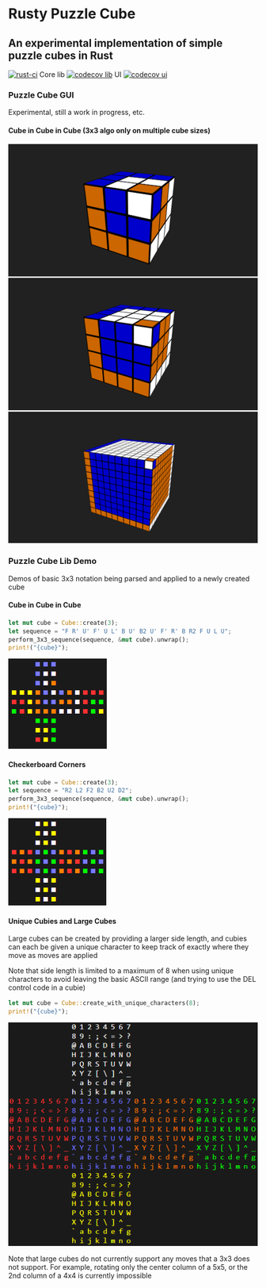 # Rusty Puzzle Cube

## An experimental implementation of simple puzzle cubes in Rust

<!-- [![codecov](https://codecov.io/gh/MikeCroall/rusty-puzzle-cube/graph/badge.svg?precision=1&token=FAL4WFJ2ID)](https://codecov.io/gh/MikeCroall/rusty-puzzle-cube) -->
<!-- todo remove old coverage badge ^ and set new ones to main branch when merged v  -->

[![rust-ci](https://github.com/MikeCroall/rusty-puzzle-cube/actions/workflows/rust-ci.yml/badge.svg)](https://github.com/MikeCroall/rusty-puzzle-cube/actions) Core lib [![codecov lib](https://codecov.io/gh/MikeCroall/rusty-puzzle-cube/branch/3d/graph/badge.svg?flag=lib&precision=1&token=FAL4WFJ2ID)](https://codecov.io/gh/MikeCroall/rusty-puzzle-cube) UI [![codecov ui](https://codecov.io/gh/MikeCroall/rusty-puzzle-cube/branch/3d/graph/badge.svg?flag=ui&precision=1&token=FAL4WFJ2ID)](https://codecov.io/gh/MikeCroall/rusty-puzzle-cube)

### Puzzle Cube GUI

Experimental, still a work in progress, etc.

#### Cube in Cube in Cube (3x3 algo only on multiple cube sizes)

![Cube in Cube in Cube 3d 3x3 screenshot](img/3x3-3d-cicic.png)
![Cube in Cube in Cube 3d 4x4 screenshot](img/4x4-3d-cicic.png)
![Cube in Cube in Cube 3d 10x10 screenshot](img/10x10-3d-cicic.png)

### Puzzle Cube Lib Demo

Demos of basic 3x3 notation being parsed and applied to a newly created cube

#### Cube in Cube in Cube

```rust
let mut cube = Cube::create(3);
let sequence = "F R' U' F' U L' B U' B2 U' F' R' B R2 F U L U";
perform_3x3_sequence(sequence, &mut cube).unwrap();
print!("{cube}");
```

![Cube in Cube in Cube output screenshot](img/cube-in-cube-in-cube.png)

#### Checkerboard Corners

```rust
let mut cube = Cube::create(3);
let sequence = "R2 L2 F2 B2 U2 D2";
perform_3x3_sequence(sequence, &mut cube).unwrap();
print!("{cube}");
```

![Checkerboard Corners output screenshot](img/checkerboard-corners.png)

#### Unique Cubies and Large Cubes

Large cubes can be created by providing a larger side length, and cubies can each be given a unique character to keep track of exactly where they move as moves are applied

Note that side length is limited to a maximum of 8 when using unique characters to avoid leaving the basic ASCII range (and trying to use the DEL control code in a cubie)

```rust
let mut cube = Cube::create_with_unique_characters(8);
print!("{cube}");
```

![Big Cube and Unique Cubie output screenshot](img/big-cube-unique-cubie.png)

Note that large cubes do not currently support any moves that a 3x3 does not support.
For example, rotating only the center column of a 5x5, or the 2nd column of a 4x4 is currently impossible
